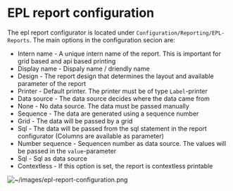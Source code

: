 # EPL report configuration

The epl report configurator is located under `Configuration/Reporting/EPL-Reports`. The main options in the configuration secion are:

* Intern name - A unique intern name of the report. This is important for grid based and api based printing
* Display name - Dispaly name / driendly name
* Design - The report design that determines the layout and available parameter of the report
* Printer - Default printer. The printer must be of type `Label`-printer
* Data source - The data source decides where the data came from
 * None - No data source. The data must be passed manually
 * Sequence - The data are generated using a sequence number
 * Grid - The data will be passed by a grid
 * Sql - The data will be passed from the sql statement in the report configurator (Columns are available as parameter)
* Number sequence - Sequencen number as data source. The values will be passed in the `value`-parameter
* Sql - Sql as data source
* Contextless - If this option is set, the report is contextless printable

![~/images/epl-report-configuration.png](~/images/epl-report-configuration.png)

